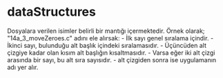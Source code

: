 # dataStructures

Dosyalara verilen isimler belirli bir mantığı içermektedir.
Örnek olarak; "14a_3_moveZeroes.c" adını ele alırsak:
    - İlk sayı genel sıralama içindir.
    - İkinci sayı, bulunduğu alt başlık içindeki sıralamasıdır.
    - Üçüncüden alt çizgiye kadar olan kısım alt başlığın kısaltmasıdır.
      - Varsa eğer iki alt çizgi arasında bir sayı, bu alt sıra sayısıdır.
    - alt çizgiden sonra ise uygulamanın adı yer alır.
